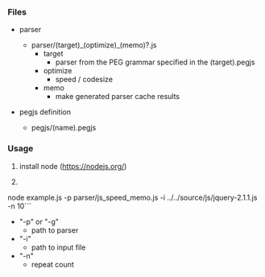 ### Files
* parser
  - parser/(target)\_(optimize)_(memo)?.js
    + target
      - parser from the PEG grammar specified in the (target).pegjs
    + optimize
      - speed / codesize
    + memo
      - make generated parser cache results

* pegjs definition
  - pegjs/(name).pegjs

### Usage
1. install node (https://nodejs.org/)
2. ```shell
node example.js -p parser/js_speed_memo.js -i ../../source/js/jquery-2.1.1.js -n 10```
  - "-p" or "-g"
    + path to parser
  - "-i"
    + path to input file
  - "-n"
    + repeat count

